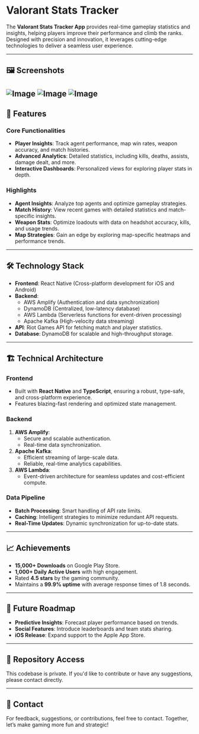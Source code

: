 # Valorant Stats Tracker

The **Valorant Stats Tracker App** provides real-time gameplay statistics and insights, helping players improve their performance and climb the ranks. Designed with precision and innovation, it leverages cutting-edge technologies to deliver a seamless user experience.

---

## 🖼️ Screenshots
![Image](https://github.com/user-attachments/assets/3debb523-caab-4846-9f52-2266d7dc0022)
![Image](https://github.com/user-attachments/assets/4835f910-1ad4-48b8-9af3-b59c7562c5e2)
![Image](https://github.com/user-attachments/assets/e3285d6b-916d-4f63-b49e-d6d2a37e5f8c)
---

## 🚀 Features

### Core Functionalities
- **Player Insights**: Track agent performance, map win rates, weapon accuracy, and match histories.
- **Advanced Analytics**: Detailed statistics, including kills, deaths, assists, damage dealt, and more.
- **Interactive Dashboards**: Personalized views for exploring player stats in depth.

### Highlights
- **Agent Insights**: Analyze top agents and optimize gameplay strategies.
- **Match History**: View recent games with detailed statistics and match-specific insights.
- **Weapon Stats**: Optimize loadouts with data on headshot accuracy, kills, and usage trends.
- **Map Strategies**: Gain an edge by exploring map-specific heatmaps and performance trends.

---

## 🛠️ Technology Stack

- **Frontend**: React Native (Cross-platform development for iOS and Android)
- **Backend**:
  - AWS Amplify (Authentication and data synchronization)
  - DynamoDB (Centralized, low-latency database)
  - AWS Lambda (Serverless functions for event-driven processing)
  - Apache Kafka (High-velocity data streaming)
- **API**: Riot Games API for fetching match and player statistics.
- **Database**: DynamoDB for scalable and high-throughput storage.

---

## 🏗️ Technical Architecture

### Frontend
- Built with **React Native** and **TypeScript**, ensuring a robust, type-safe, and cross-platform experience.
- Features blazing-fast rendering and optimized state management.

### Backend
1. **AWS Amplify**:
   - Secure and scalable authentication.
   - Real-time data synchronization.
2. **Apache Kafka**:
   - Efficient streaming of large-scale data.
   - Reliable, real-time analytics capabilities.
3. **AWS Lambda**:
   - Event-driven architecture for seamless updates and cost-efficient compute.

### Data Pipeline
- **Batch Processing**: Smart handling of API rate limits.
- **Caching**: Intelligent strategies to minimize redundant API requests.
- **Real-Time Updates**: Dynamic synchronization for up-to-date stats.

---

## 📈 Achievements

- **15,000+ Downloads** on Google Play Store.
- **1,000+ Daily Active Users** with high engagement.
- Rated **4.5 stars** by the gaming community.
- Maintains a **99.9% uptime** with average response times of 1.8 seconds.

---

## 🔮 Future Roadmap

- **Predictive Insights**: Forecast player performance based on trends.
- **Social Features**: Introduce leaderboards and team stats sharing.
- **iOS Release**: Expand support to the Apple App Store.

---

## 🔐 Repository Access

This codebase is private. If you'd like to contribute or have any suggestions, please contact directly.

---

## 📩 Contact

For feedback, suggestions, or contributions, feel free to contact. Together, let’s make gaming more fun and strategic!
